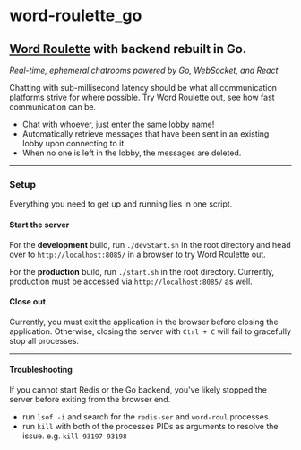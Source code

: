 # word-roulette_go
## [Word Roulette](https://github.com/gschussler/word-roulette) with backend rebuilt in Go.
_Real-time, ephemeral chatrooms powered by Go, WebSocket, and React_

Chatting with sub-millisecond latency should be what all communication platforms strive for where possible.
Try Word Roulette out, see how fast communication can be.
- Chat with whoever, just enter the same lobby name!
- Automatically retrieve messages that have been sent in an existing lobby upon connecting to it.
- When no one is left in the lobby, the messages are deleted.

---

### Setup
Everything you need to get up and running lies in one script.

#### Start the server
For the **development** build, run `./devStart.sh` in the root directory and head over to `http://localhost:8085/` in a browser to try Word Roulette out.

For the **production** build, run `./start.sh` in the root directory. Currently, production must be accessed via `http://localhost:8085/` as well.

#### Close out
Currently, you must exit the application in the browser before closing the application. Otherwise, closing the server with `Ctrl + C` will fail to gracefully stop all processes.

---

#### Troubleshooting
If you cannot start Redis or the Go backend, you've likely stopped the server before exiting from the browser end.
- run `lsof -i` and search for the `redis-ser` and `word-roul` processes.
- run `kill` with both of the processes PIDs as arguments to resolve the issue. e.g. `kill 93197 93198`
